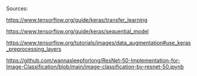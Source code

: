 

Sources: 

https://www.tensorflow.org/guide/keras/transfer_learning

https://www.tensorflow.org/guide/keras/sequential_model

https://www.tensorflow.org/tutorials/images/data_augmentation#use_keras_preprocessing_layers

https://github.com/wannasleepforlong/ResNet-50-Implementation-for-Image-Classification/blob/main/image-classification-by-resnet-50.ipynb
